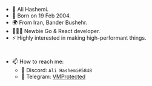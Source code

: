 <!-- <h3> About Me: </h3> -->

- 👤 Ali Hashemi.
- 🍃 Born on 19 Feb 2004.
- 🌍 From Iran, Bander Bushehr.
- 👨🏻‍💻 Newbie Go & React developer.
- ⚡️ Highly interested in making high-performant things.

<h1></h1>

- 📫 How to reach me:
  - 🤖 Discord: `Ali Hashemi#5848`
  - 🚀 Telegram: [VMProtected](http://t.me/VMProtected)

<!--<h1></h1>

![My GitHub Stats](https://github-readme-stats.vercel.app/api?username=MR-AliHaashemi&count_private=true&show_icons=true&theme=material-palenight) -->

